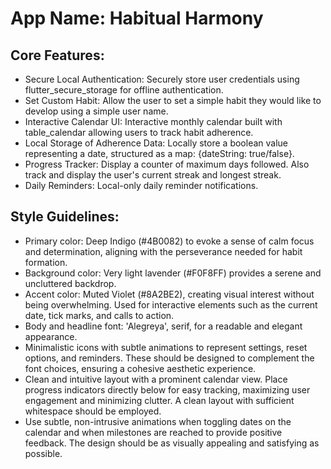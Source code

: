 # **App Name**: Habitual Harmony

## Core Features:

- Secure Local Authentication: Securely store user credentials using flutter_secure_storage for offline authentication.
- Set Custom Habit: Allow the user to set a simple habit they would like to develop using a simple user name.
- Interactive Calendar UI: Interactive monthly calendar built with table_calendar allowing users to track habit adherence.
- Local Storage of Adherence Data: Locally store a boolean value representing a date, structured as a map: {dateString: true/false}.
- Progress Tracker: Display a counter of maximum days followed. Also track and display the user's current streak and longest streak.
- Daily Reminders: Local-only daily reminder notifications.

## Style Guidelines:

- Primary color: Deep Indigo (#4B0082) to evoke a sense of calm focus and determination, aligning with the perseverance needed for habit formation.
- Background color: Very light lavender (#F0F8FF) provides a serene and uncluttered backdrop.
- Accent color: Muted Violet (#8A2BE2), creating visual interest without being overwhelming. Used for interactive elements such as the current date, tick marks, and calls to action.
- Body and headline font: 'Alegreya', serif, for a readable and elegant appearance.
- Minimalistic icons with subtle animations to represent settings, reset options, and reminders. These should be designed to complement the font choices, ensuring a cohesive aesthetic experience.
- Clean and intuitive layout with a prominent calendar view. Place progress indicators directly below for easy tracking, maximizing user engagement and minimizing clutter. A clean layout with sufficient whitespace should be employed.
- Use subtle, non-intrusive animations when toggling dates on the calendar and when milestones are reached to provide positive feedback. The design should be as visually appealing and satisfying as possible.